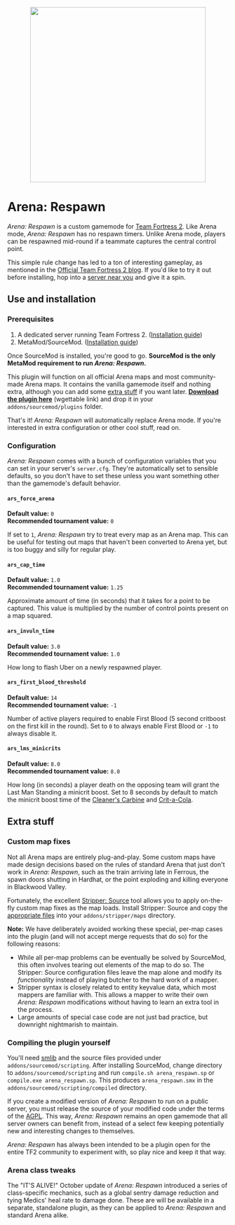 <p align="center"><a href="http://steam.respawn.tf/"><img src="https://raw.githubusercontent.com/winlosecontinue/arena-respawn/master/media/arena_respawn_brand_steam_group.png" width="400px" /></a></p>

# Arena: Respawn

*Arena: Respawn* is a custom gamemode for [Team Fortress 2](http://www.teamfortress.com). Like Arena mode, *Arena: Respawn* has no respawn timers. Unlike Arena mode, players can be respawned mid-round if a teammate captures the central control point.

This simple rule change has led to a ton of interesting gameplay, as mentioned in the [Official Team Fortress 2 blog](http://www.teamfortress.com/post.php?id=14487). If you'd like to try it out before installing, hop into a [server near you](http://steam.respawn.tf) and give it a spin.

## Use and installation

### Prerequisites
1. A dedicated server running Team Fortress 2. ([Installation guide](https://wiki.teamfortress.com/wiki/Dedicated_server_configuration))
2. MetaMod/SourceMod. ([Installation guide](https://wiki.alliedmods.net/Installing_SourceMod_(simple)))

Once SourceMod is installed, you're good to go. **SourceMod is the only MetaMod requirement to run *Arena: Respawn*.**

This plugin will function on all official Arena maps and most community-made Arena maps. It contains the vanilla gamemode itself and nothing extra, although you can add some [extra stuff](#extra-stuff) if you want later. **[Download the plugin here](addons/sourcemod/plugins/arena_respawn.smx?raw=1)** (wgettable link) and drop it in your `addons/sourcemod/plugins` folder.

That's it! *Arena: Respawn* will automatically replace Arena mode. If you're interested in extra configuration or other cool stuff, read on.

### Configuration

*Arena: Respawn* comes with a bunch of configuration variables that you can set in your server's `server.cfg`. They're automatically set to sensible defaults, so you don't have to set these unless you want something other than the gamemode's default behavior.

#### `ars_force_arena`
**Default value:** `0`  
**Recommended tournament value:** `0`

If set to `1`, *Arena: Respawn* try to treat every map as an Arena map. This can be useful for testing out maps that haven't been converted to Arena yet, but is too buggy and silly for regular play.

#### `ars_cap_time`
**Default value:** `1.0`  
**Recommended tournament value:** `1.25`

Approximate amount of time (in seconds) that it takes for a point to be captured. This value is multiplied by the number of control points present on a map squared.

#### `ars_invuln_time`
**Default value:** `3.0`  
**Recommended tournament value:** `1.0`

How long to flash Uber on a newly respawned player.

#### `ars_first_blood_threshold`
**Default value:** `14`  
**Recommended tournament value:** `-1`

Number of active players required to enable First Blood (5 second critboost on the first kill in the round). Set to `0` to always enable First Blood or `-1` to always disable it.

#### `ars_lms_minicrits`  
**Default value:** `8.0`  
**Recommended tournament value:** `8.0`

How long (in seconds) a player death on the opposing team will grant the Last Man Standing a minicrit boost. Set to 8 seconds by default to match the minicrit boost time of the [Cleaner's Carbine](https://wiki.teamfortress.com/wiki/Cleaner's_Carbine) and [Crit-a-Cola](https://wiki.teamfortress.com/wiki/Crit-a-Cola).

## Extra stuff

### Custom map fixes

Not all Arena maps are entirely plug-and-play. Some custom maps have made design decisions based on the rules of standard Arena that just don't work in *Arena: Respawn*, such as the train arriving late in Ferrous, the spawn doors shutting in Hardhat, or the point exploding and killing everyone in Blackwood Valley.

Fortunately, the excellent [Stripper: Source](http://www.bailopan.net/stripper/) tool allows you to apply on-the-fly custom map fixes as the map loads. Install Stripper: Source and copy the [appropriate files](addons/stripper/maps) into your `addons/stripper/maps` directory.

**Note:** We have deliberately avoided working these special, per-map cases into the plugin (and will not accept merge requests that do so) for the following reasons:
- While all per-map problems can be eventually be solved by SourceMod, this often involves tearing out elements of the map to do so. The Stripper: Source configuration files leave the map alone and modify its *functionality* instead of playing butcher to the hard work of a mapper.
- Stripper syntax is closely related to entity keyvalue data, which most mappers are familiar with. This allows a mapper to write their own *Arena: Respawn* modifications without having to learn an extra tool in the process.
- Large amounts of special case code are not just bad practice, but downright nightmarish to maintain.

### Compiling the plugin yourself

You'll need [smlib](https://www.sourcemodplugins.org/smlib/) and the source files provided under `addons/sourcemod/scripting`. After installing SourceMod, change directory to `addons/sourcemod/scripting` and run `compile.sh arena_respawn.sp` or `compile.exe arena_respawn.sp`. This produces `arena_respawn.smx` in the `addons/sourcemod/scripting/compiled` directory.

If you create a modified version of *Arena: Respawn* to run on a public server, you must release the source of your modified code under the terms of the [AGPL](LICENSE.txt). This way, *Arena: Respawn* remains an open gamemode that all server owners can benefit from, instead of a select few keeping potentially new and interesting changes to themselves.

*Arena: Respawn* has always been intended to be a plugin open for the entire TF2 community to experiment with, so play nice and keep it that way.

### Arena class tweaks

The "IT'S ALIVE!" October update of *Arena: Respawn* introduced a series of class-specific mechanics, such as a global sentry damage reduction and tying Medics' heal rate to damage done. These are will be available in a separate, standalone plugin, as they can be applied to *Arena: Respawn* and standard Arena alike.
